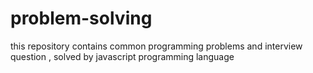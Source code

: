 # problem-solving
this repository contains common programming problems and interview question , solved by javascript programming language
